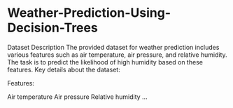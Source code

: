# Weather-Prediction-Using-Decision-Trees

Dataset Description
The provided dataset for weather prediction includes various features such as air temperature, air pressure, and relative humidity. The task is to predict the likelihood of high humidity based on these features. Key details about the dataset:

Features:

Air temperature
Air pressure
Relative humidity
...
